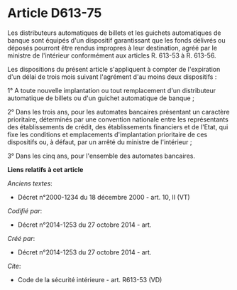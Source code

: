 # Article D613-75

Les distributeurs automatiques de billets et les guichets automatiques de banque sont équipés d'un dispositif garantissant
que les fonds délivrés ou déposés pourront être rendus impropres à leur destination, agréé par le ministre de l'intérieur
conformément aux articles R. 613-53 à R. 613-56. 

Les dispositions du présent article s'appliquent à compter de l'expiration d'un délai de trois mois suivant l'agrément d'au
moins deux dispositifs : 

1° A toute nouvelle implantation ou tout remplacement d'un distributeur automatique de billets ou d'un guichet automatique de
banque ; 

2° Dans les trois ans, pour les automates bancaires présentant un caractère prioritaire, déterminés par une convention
nationale entre les représentants des établissements de crédit, des établissements financiers et de l'Etat, qui fixe les
conditions et emplacements d'implantation prioritaire de ces dispositifs ou, à défaut, par un arrêté du ministre de
l'intérieur ; 

3° Dans les cinq ans, pour l'ensemble des automates bancaires.

**Liens relatifs à cet article**

_Anciens textes_:

  - Décret n°2000-1234 du 18 décembre 2000 - art. 10, II (VT)

_Codifié par_:

  - Décret n°2014-1253 du 27 octobre 2014 - art.

_Créé par_:

  - Décret n°2014-1253 du 27 octobre 2014 - art.

_Cite_:

  - Code de la sécurité intérieure - art. R613-53 (VD)
